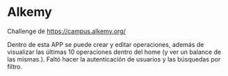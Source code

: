 # Alkemy
Challenge de https://campus.alkemy.org/

Dentro de esta APP se puede crear y editar operaciones, además de visualizar las últimas 10 operaciones dentro del home (y ver un balance de las mismas.). Faltó hacer la autenticación de usuarios y las búsquedas por filtro.